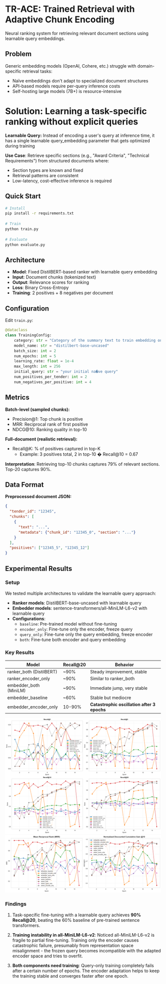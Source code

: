 # TR-ACE: Trained Retrieval with Adaptive Chunk Encoding

Neural ranking system for retrieving relevant document sections using learnable query embeddings.

## Problem

Generic embedding models (OpenAI, Cohere, etc.) struggle with domain-specific retrieval tasks:
- Naïve embeddings don't adapt to specialized document structures
- API-based models require per-query inference costs
- Self-hosting large models (7B+) is resource-intensive

# Solution: Learning a task-specific ranking without explicit queries

**Learnable Query:** Instead of encoding a user's query at inference time, it has a single learnable query_embedding parameter that gets optimized during training

**Use Case**: Retrieve specific sections (e.g., "Award Criteria", "Technical Requirements") from structured documents where:
- Section types are known and fixed
- Retrieval patterns are consistent
- Low-latency, cost-effective inference is required

## Quick Start

```bash
# Install
pip install -r requirements.txt

# Train
python train.py

# Evaluate
python evaluate.py
```

## Architecture

- **Model**: Fixed DistilBERT-based ranker with learnable query embedding
- **Input**: Document chunks (tokenized text)
- **Output**: Relevance scores for ranking
- **Loss**: Binary Cross-Entropy
- **Training**: 2 positives + 8 negatives per document

## Configuration

Edit `train.py`:

```python
@dataclass
class TrainingConfig:
    category: str = "Category of the summary text to train embedding on"
    model_name: str = "distilbert-base-uncased"
    batch_size: int = 2
    num_epochs: int = 5
    learning_rate: float = 1e-4
    max_length: int = 256
    initial_query: str = "your initial na�ve query"
    num_positives_per_tender: int = 2
    num_negatives_per_positive: int = 4
```

## Metrics

**Batch-level (sampled chunks):**
- Precision@1: Top chunk is positive
- MRR: Reciprocal rank of first positive
- NDCG@10: Ranking quality in top-10

**Full-document (realistic retrieval):**
- Recall@K: % of positives captured in top-K
  - Example: 3 positives total, 2 in top-10 � Recall@10 = 0.67


**Interpretation**: Retrieving top-10 chunks captures 79% of relevant sections. Top-20 captures 90%.

## Data Format

**Preprocessed document JSON:**
```json
{
  "tender_id": "12345",
  "chunks": [
    {
      "text": "...",
      "metadata": {"chunk_id": "12345_0", "section": "..."}
    }
  ],
  "positives": ["12345_5", "12345_12"]
}
```

## Experimental Results

### Setup

We tested multiple architectures to validate the learnable query approach:

- **Ranker models**: DistilBERT-base-uncased with learnable query
- **Embedder models**: sentence-transformers/all-MiniLM-L6-v2 with learnable query
- **Configurations**:
  - `baseline`: Pre-trained model without fine-tuning
  - `encoder_only`: Fine-tune only the encoder, freeze query
  - `query_only`: Fine-tune only the query embedding, freeze encoder
  - `both`: Fine-tune both encoder and query embedding

### Key Results

| Model | Recall@20 | Behavior |
|-------|-----------|----------|
| ranker_both (DistilBERT) | ~90% | Steady improvement, stable |
| ranker_encoder_only | ~90% | Similar to ranker_both |
| embedder_both (MiniLM) | ~90% | Immediate jump, very stable |
| embedder_baseline | ~60% | Stable but mediocre |
| embedder_encoder_only | 10-90% | **Catastrophic oscillation after 3 epochs** |

![Recall Metrics](experiments/recall@_15_epochs.png)
![MRR and NDCG Metrics](experiments/MRR_NDCG_15_epochs.png)

### Findings

1. Task-specific fine-tuning with a learnable query achieves **90% Recall@20**, beating the 60% baseline of pre-trained sentence transformers.

2. **Training instability in all-MiniLM-L6-v2**: Noticed all-MiniLM-L6-v2 is fragile to partial fine-tuning. Training only the encoder causes catastrophic failure, presumably from representation space misalignment - the frozen query becomes incompatible with the adapted encoder space and tries to overfit.

4. **Both components need training**: Query-only training completely fails after a certain number of epochs. The encoder adaptation helps to keep the training stable and converges faster after one epoch.
